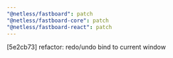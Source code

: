 ```yaml
---
"@netless/fastboard": patch
"@netless/fastboard-core": patch
"@netless/fastboard-react": patch
---
```


[5e2cb73] refactor: redo/undo bind to current window
